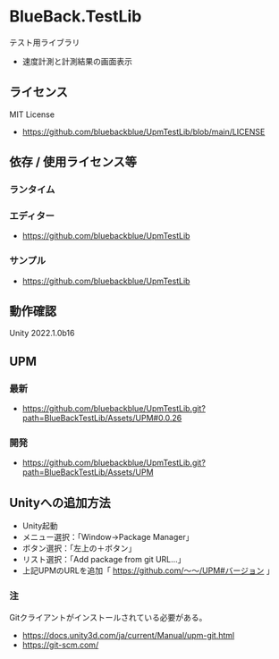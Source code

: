 # BlueBack.TestLib
テスト用ライブラリ
* 速度計測と計測結果の画面表示

## ライセンス
MIT License
* https://github.com/bluebackblue/UpmTestLib/blob/main/LICENSE

## 依存 / 使用ライセンス等
### ランタイム
### エディター
* https://github.com/bluebackblue/UpmTestLib
### サンプル
* https://github.com/bluebackblue/UpmTestLib

## 動作確認
Unity 2022.1.0b16

## UPM
### 最新
* https://github.com/bluebackblue/UpmTestLib.git?path=BlueBackTestLib/Assets/UPM#0.0.26
### 開発
* https://github.com/bluebackblue/UpmTestLib.git?path=BlueBackTestLib/Assets/UPM

## Unityへの追加方法
* Unity起動
* メニュー選択：「Window->Package Manager」
* ボタン選択：「左上の＋ボタン」
* リスト選択：「Add package from git URL...」
* 上記UPMのURLを追加「 https://github.com/～～/UPM#バージョン 」
### 注
Gitクライアントがインストールされている必要がある。
* https://docs.unity3d.com/ja/current/Manual/upm-git.html
* https://git-scm.com/


